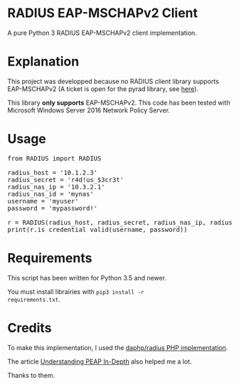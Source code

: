 # RADIUS EAP-MSCHAPv2 Client

A pure Python 3 RADIUS EAP-MSCHAPv2 client implementation.

# Explanation

This project was developped because no RADIUS client library supports EAP-MSCHAPv2 (A ticket is open for the pyrad 
library, see [here](https://github.com/pyradius/pyrad/issues/40)).

This library **only supports** EAP-MSCHAPv2. This code has been tested with Microsoft Windows Server 2016 Network 
Policy Server.

# Usage

<pre>from RADIUS import RADIUS

radius_host = '10.1.2.3'
radius_secret = 'r4d!us_$3cr3t'
radius_nas_ip = '10.3.2.1'
radius_nas_id = 'mynas'
username = 'myuser'
password = 'mypassword!'

r = RADIUS(radius_host, radius_secret, radius_nas_ip, radius_nas_id)
print(r.is_credential_valid(username, password))</pre>


# Requirements

This script has been written for Python 3.5 and newer.

You must install librairies with <code>pip3 install -r requirements.txt</code>.

# Credits

To make this implementation, I used the [daphp/radius PHP implementation](https://github.com/dapphp/radius).

The article [Understanding PEAP In-Depth](https://sensepost.com/blog/2019/understanding-peap-in-depth/) also helped me 
a lot.

Thanks to them.

